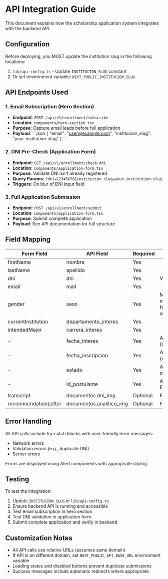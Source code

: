 # API Integration Guide

This document explains how the scholarship application system integrates with the backend API.

## Configuration

Before deploying, you MUST update the institution slug in the following locations:

1. `lib/api-config.ts` - Update `INSTITUCION_SLUG` constant
2. Or set environment variable: `NEXT_PUBLIC_INSTITUCION_SLUG`

## API Endpoints Used

### 1. Email Subscription (Hero Section)
- **Endpoint**: `POST /api/v1/enrollment/subscribe`
- **Location**: `components/hero-section.tsx`
- **Purpose**: Capture email leads before full application
- **Payload**:
  \`\`\`json
  {
    "email": "user@example.com",
    "institucion_slug": "your-institution-slug"
  }
  \`\`\`

### 2. DNI Pre-Check (Application Form)
- **Endpoint**: `GET /api/v1/enrollment/check-dni`
- **Location**: `components/application-form.tsx`
- **Purpose**: Validate DNI isn't already registered
- **Query Params**: `?dni=12345678&institucion_slug=your-institution-slug`
- **Triggers**: On blur of DNI input field

### 3. Full Application Submission
- **Endpoint**: `POST /api/v1/enrollment/submit`
- **Location**: `components/application-form.tsx`
- **Purpose**: Submit complete application
- **Payload**: See API documentation for full structure

## Field Mapping

| Form Field | API Field | Required | Notes |
|------------|-----------|----------|-------|
| firstName | nombre | Yes | |
| lastName | apellido | Yes | |
| dni | dni | Yes | Validated on blur |
| email | mail | Yes | |
| gender | sexo | Yes | Mapped: male→masculino, female→femenino, other→otro |
| currentInstitution | departamento_interes | Yes | |
| intendedMajor | carrera_interes | Yes | |
| - | fecha_interes | Yes | Auto-generated (current date) |
| - | fecha_inscripcion | Yes | Auto-generated (current date) |
| - | estado | Yes | Always "INTERES" on submit |
| - | id_postulante | Yes | Auto-generated: EST{timestamp} |
| transcript | documentos.dni_img | Optional | File name only |
| recommendationLetter | documentos.analitico_img | Optional | File name only |

## Error Handling

All API calls include try-catch blocks with user-friendly error messages:
- Network errors
- Validation errors (e.g., duplicate DNI)
- Server errors

Errors are displayed using Alert components with appropriate styling.

## Testing

To test the integration:

1. Update `INSTITUCION_SLUG` in `lib/api-config.ts`
2. Ensure backend API is running and accessible
3. Test email subscription in hero section
4. Test DNI validation in application form
5. Submit complete application and verify in backend

## Customization Notes

- All API calls use relative URLs (assumes same domain)
- If API is on different domain, set `NEXT_PUBLIC_API_BASE_URL` environment variable
- Loading states and disabled buttons prevent duplicate submissions
- Success messages include automatic redirects where appropriate
